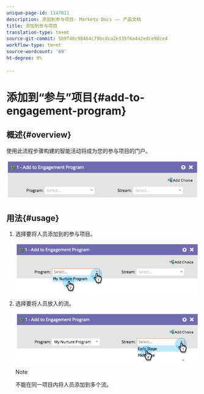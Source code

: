 ```yaml
---
unique-page-id: 1147011
description: 添加到参与项目- Marketo Docs —— 产品文档
title: 添加到参与项目
translation-type: tm+mt
source-git-commit: 5b9f48c98464c79bcdca2e335f6a4a2edce98ce4
workflow-type: tm+mt
source-wordcount: '69'
ht-degree: 0%

---
```



# 添加到“参与”项目{#add-to-engagement-program}

## 概述{#overview}

使用此流程步骤构建的智能活动将成为您的参与项目的门户。

![](assets/image2014-9-22-14-3a47-3a32.png)

## 用法{#usage}

1. 选择要将人员添加到的参与项目。

   ![](assets/image2014-9-22-14-3a47-3a36.png)

1. 选择要将人员放入的流。

   ![](assets/image2014-9-22-14-3a47-3a39.png)

   >[!NOTE]
   >
   >不能在同一项目内将人员添加到多个流。
